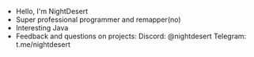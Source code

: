 - Hello, I'm NightDesert
- Super professional programmer and remapper(no)
- Interesting Java
- Feedback and questions on projects:
Discord: @nightdesert
Telegram: t.me/nightdesert

<!---
NightDesertOrig/NightDesertOrig is a ✨ special ✨ repository because its `README.md` (this file) appears on your GitHub profile.
You can click the Preview link to take a look at your changes.
--->

